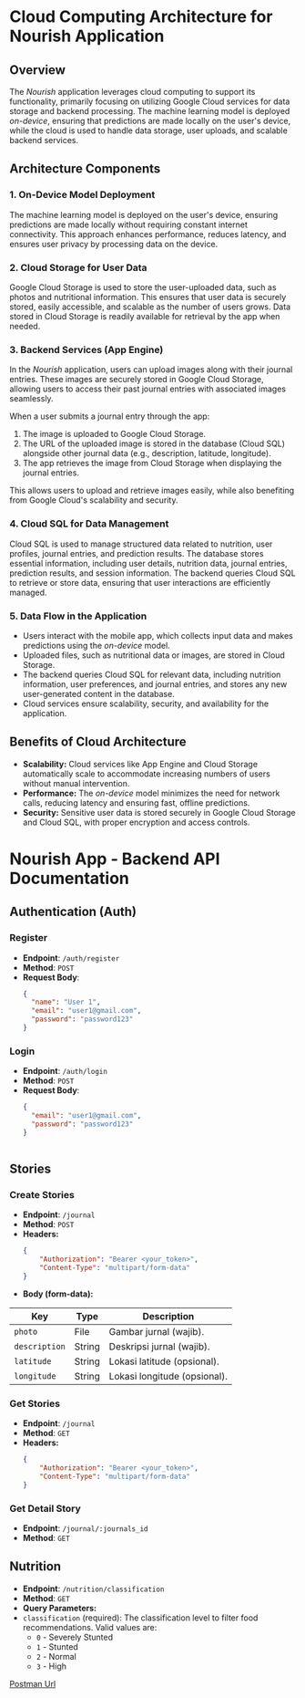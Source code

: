 # **Cloud Computing Architecture for Nourish Application**

## Overview
The *Nourish* application leverages cloud computing to support its functionality, primarily focusing on utilizing Google Cloud services for data storage and backend processing. The machine learning model is deployed *on-device*, ensuring that predictions are made locally on the user's device, while the cloud is used to handle data storage, user uploads, and scalable backend services.

## Architecture Components

### 1. **On-Device Model Deployment**
The machine learning model is deployed on the user's device, ensuring predictions are made locally without requiring constant internet connectivity. This approach enhances performance, reduces latency, and ensures user privacy by processing data on the device.

### 2. **Cloud Storage for User Data**
Google Cloud Storage is used to store the user-uploaded data, such as photos and nutritional information. This ensures that user data is securely stored, easily accessible, and scalable as the number of users grows. Data stored in Cloud Storage is readily available for retrieval by the app when needed.

### 3. **Backend Services (App Engine)**
In the *Nourish* application, users can upload images along with their journal entries. These images are securely stored in Google Cloud Storage, allowing users to access their past journal entries with associated images seamlessly. 

When a user submits a journal entry through the app:
1. The image is uploaded to Google Cloud Storage.
2. The URL of the uploaded image is stored in the database (Cloud SQL) alongside other journal data (e.g., description, latitude, longitude).
3. The app retrieves the image from Cloud Storage when displaying the journal entries.

This allows users to upload and retrieve images easily, while also benefiting from Google Cloud's scalability and security.

### 4. **Cloud SQL for Data Management**
Cloud SQL is used to manage structured data related to nutrition, user profiles, journal entries, and prediction results. The database stores essential information, including user details, nutrition data, journal entries, prediction results, and session information. The backend queries Cloud SQL to retrieve or store data, ensuring that user interactions are efficiently managed.

### 5. **Data Flow in the Application**
- Users interact with the mobile app, which collects input data and makes predictions using the *on-device* model.
- Uploaded files, such as nutritional data or images, are stored in Cloud Storage.
- The backend queries Cloud SQL for relevant data, including nutrition information, user preferences, and journal entries, and stores any new user-generated content in the database.
- Cloud services ensure scalability, security, and availability for the application.

## Benefits of Cloud Architecture
- **Scalability:** Cloud services like App Engine and Cloud Storage automatically scale to accommodate increasing numbers of users without manual intervention.
- **Performance:** The *on-device* model minimizes the need for network calls, reducing latency and ensuring fast, offline predictions.
- **Security:** Sensitive user data is stored securely in Google Cloud Storage and Cloud SQL, with proper encryption and access controls.


# **Nourish App - Backend API Documentation**

## **Authentication (Auth)**

### **Register**
- **Endpoint**: `/auth/register`
- **Method**: `POST`
- **Request Body**:
  ```json
  {
    "name": "User 1",
    "email": "user1@gmail.com",
    "password": "password123"
  }

### **Login**
- **Endpoint**: `/auth/login`
- **Method**: `POST`
- **Request Body**:
  ```json
  {
    "email": "user1@gmail.com",
    "password": "password123"
  }



## **Stories**

### **Create Stories**
- **Endpoint**: `/journal`
- **Method**: `POST`
- **Headers:**
  ```json
  {
      "Authorization": "Bearer <your_token>",
      "Content-Type": "multipart/form-data"
  }
- **Body (form-data):**


| Key         | Type     | Description                           |
|-------------|----------|---------------------------------------|
| `photo`     | File     | Gambar jurnal (wajib).               |
| `description` | String  | Deskripsi jurnal (wajib).            |
| `latitude`  | String   | Lokasi latitude (opsional).          |
| `longitude` | String   | Lokasi longitude (opsional).         |


### **Get Stories**
- **Endpoint**: `/journal`
- **Method**: `GET`
- **Headers:**
  ```json
  {
      "Authorization": "Bearer <your_token>",
      "Content-Type": "multipart/form-data"
  }

### **Get Detail Story**
- **Endpoint**: `/journal/:journals_id`
- **Method**: `GET`


## **Nutrition**
- **Endpoint**: `/nutrition/classification`
- **Method**: `GET`
- **Query Parameters:**
- `classification` (required): The classification level to filter food recommendations. Valid values are:
  - `0` - Severely Stunted
  - `1` - Stunted
  - `2` - Normal
  - `3` - High

[Postman Url](https://drive.google.com/drive/folders/16HKeUbVj5d60eYlkc9oxulc6upzshpsr?usp=sharing) 

